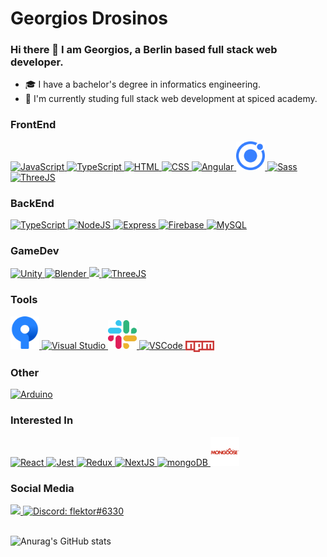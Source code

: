 # Georgios Drosinos 

### Hi there 👋 I am Georgios, a Berlin based full stack web developer.

- 🎓 I have a bachelor's degree in informatics engineering.
- 🌱 I'm currently studing full stack web development at spiced academy. 


### FrontEnd
<p>
  <a href="https://developer.mozilla.org/en-US/docs/Web/JavaScript">
    <img src="https://skillicons.dev/icons?i=js" title="JavaScript"/>
  </a>
  
  <a href="https://developer.mozilla.org/en-US/docs/Web/TypeScript">
    <img src="https://skillicons.dev/icons?i=ts" title="TypeScript"/>
  </a>
  
  <a href="https://www.w3.org/html/">
    <img src="https://skillicons.dev/icons?i=html" title="HTML" />
  </a> 
  
  <a href="https://www.w3.org/css/">
    <img src="https://skillicons.dev/icons?i=css" title="CSS" />
  </a> 
  
  <a href="https://angular.io">
    <img src="https://skillicons.dev/icons?i=angular" title="Angular"/>
  </a>
   
  <a href="https://ionicframework.com/">
    <img src="https://github.com/flektor/flektor/blob/main/src/images/ionic.svg" width="46px" title="Ionic" />
  </a>
  
  <a href="https://sass-lang.com/">
    <img src="https://skillicons.dev/icons?i=sass" title="Sass"/>
  </a>
  
  <a href="https://threejs.org/">
    <img src="https://skillicons.dev/icons?i=threejs" title="ThreeJS"/>
  </a>
  
</p>

### BackEnd
<p>
  
  <a href="https://developer.mozilla.org/en-US/docs/Web/TypeScript">
    <img src="https://skillicons.dev/icons?i=ts" title="TypeScript"/>
  </a>
    
  <a href="https://nodejs.org/">
    <img src="https://skillicons.dev/icons?i=nodejs" title="NodeJS" />
  </a>
  
  <a href="https://expressjs.com/">
    <img src="https://skillicons.dev/icons?i=express" title="Express"/>
  </a>
  
  <a href="https://firebase.google.com/">
    <img src="https://skillicons.dev/icons?i=firebase" title="Firebase" />
  </a>
  
  <a href="https://www.mysql.com/">
    <img src="https://skillicons.dev/icons?i=mysql" title="MySQL" />
  </a>
  
</p>

### GameDev
<p>
  <a href="https://unity.com/">
    <img src="https://skillicons.dev/icons?i=unity" title="Unity"/>
  </a>
  
  <a href="https://www.blender.org/">
    <img src="https://skillicons.dev/icons?i=blender" title="Blender"/>
  </a>
  
  <a href="https://dotnet.microsoft.com/en-us/languages/csharp" title="CSharp">
    <img src="https://skillicons.dev/icons?i=cs" />
  </a>
  
  <a href="https://threejs.org/">
    <img src="https://skillicons.dev/icons?i=threejs" title="ThreeJS"/>
  </a>
</p>
 
### Tools
<p>
   
  <a href=" https://www.sourcetreeapp.com/">
    <img src="https://github.com/flektor/flektor/blob/main/src/images/sourcetree.svg" width="46px" title="Source Tree"/>
  </a>
  
  <a href="https://visualstudio.microsoft.com/">
    <img src="https://skillicons.dev/icons?i=visualstudio" title="Visual Studio"/>    
  </a>
  
  <a href="https://slack.com/">
    <img src="https://github.com/flektor/flektor/blob/main/src/images/slack.svg" width="46px" title="Slack"/>
  </a>
  
  <a href="https://code.visualstudio.com/">
    <img src="https://skillicons.dev/icons?i=vscode" title="VSCode"/>    
  </a> 
   
  <a href="https://npm.com/">
    <img src="https://github.com/flektor/flektor/blob/main/src/images/npm.svg" width="46px" title="npm" align="center"/>
  </a>
    
</p>
  
### Other
<p>
  <a href="https://www.arduino.cc/">
    <img src="https://skillicons.dev/icons?i=arduino" title="Arduino"/>
  </a>
</p>

### Interested In
<p>
  
  <a href="https://react.dev/">
    <img src="https://skillicons.dev/icons?i=react" title="React"/>
  </a>
  
  <a href="https://jestjs.io/">
    <img src="https://skillicons.dev/icons?i=jest" title="Jest" />
  </a>
   
  <a href="https://redux.js.org/">
    <img src="https://skillicons.dev/icons?i=redux" title="Redux"/>
  </a>
   
  <a href="https://nextjs.org/">
    <img src="https://skillicons.dev/icons?i=next" title="NextJS"/>
  </a>
  
  <a href="https://www.mongodb.com/">
    <img src="https://skillicons.dev/icons?i=mongodb" title="mongoDB"/>
  </a>
  
  <a href="https://mongoosejs.com/">
    <img src="https://github.com/flektor/flektor/blob/main/src/images/mongoose.svg" width="46px" title="Mongoose" />
  </a>
</p>


### Social Media
<p>
  <a href="https://www.linkedin.com/in/georgios-drosinos/" title="LinkedIn">
    <img src="https://skillicons.dev/icons?i=linkedin" />
  </a>
  
   <a href="https://www.discordapp.com/users/flektor#6330">
    <img src="https://skillicons.dev/icons?i=discord" title="Discord: flektor#6330"/>
  </a>
   
</p>

 
\
![Anurag's GitHub stats](https://github-readme-stats.vercel.app/api?username=flektor&show_icons=true&bg_color=00000000)
  
